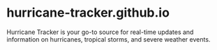# hurricane-tracker.github.io
 Hurricane Tracker is your go-to source for real-time updates and information on hurricanes, tropical storms, and severe weather events. 
